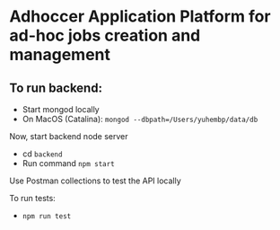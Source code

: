 # Adhoccer Application Platform for ad-hoc jobs creation and management

## To run backend:
- Start mongod locally 
- On MacOS (Catalina): ```mongod --dbpath=/Users/yuhembp/data/db```

Now, start backend node server
- cd ```backend```
- Run command ```npm start```

Use Postman collections to test the API locally

To run tests:
- ```npm run test```
